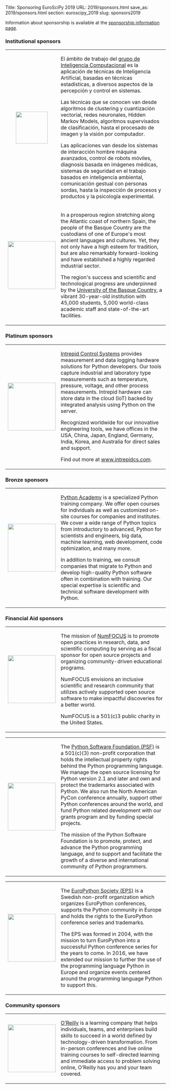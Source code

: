 Title: Sponsoring EuroSciPy 2019
URL: 2019/sponsors.html
save_as: 2019/sponsors.html
section: euroscipy_2019
slug: sponsors2019


Information about sponsorship is available at the [sponsorship information page](sponsors_info.html).

### Institutional sponsors

<table style="table-layout:fixed">
<tr>
  <td style="width:25%; text-align: center;">
      <a href="http://www.ehu.eus/ccwintco/index.php?title=Home">
        <img src='../static/2019/sponsors/gic.png' width=100>
      </a>
  </td>
  <td style="width:75%">
    <p>
        El ámbito de trabajo del <a href="http://www.ehu.eus/ccwintco/index.php?title=Home">grupo de Inteligencia Computacional</a>
        es la aplicación de técnicas de Inteligencia Artificial, basadas en técnicas estadísticas,
        a diversos aspectos de la percepción y control en sistemas.
    </p>
    <p>
        Las técnicas que se conocen van desde algoritmos de clustering y cuantización vectorial,
        redes neuronales, Hidden Markov Models, algoritmos supervisados de clasificación, hasta el procesado de imagen
        y la visión por computador.
    </p>
    <p>
        Las aplicaciones van desde los sistemas de interacción hombre máquina avanzados, control de robots móviles,
        diagnosis basada en imágenes médicas, sistemas de seguridad en el trabajo basados en inteligencia ambiental,
        comunicación gestual con personas sordas, hasta la inspección de procesos y productos y la psicología experimental.
    </p>
 </td>
</tr>

<tr>
  <td style="width:25%">
  <a href="https://www.ehu.eus/en"><img src='../static/2019/sponsors/ehu.png' width=150></a>
  </td>
  <td style="width:75%">
    <p>
        In a prosperous region stretching along the Atlantic coast of northern Spain,
        the people of the Basque Country are the custodians of one of Europe's most ancient languages and cultures.
        Yet, they not only have a high esteem for tradition, but are also remarkably forward-looking and
        have established a highly regarded industrial sector.
    </p>
    <p>
        The region's success and scientific and technological progress are underpinned by the
        <a href="https://www.ehu.eus/en">University of the Basque Country</a>,
        a vibrant 30-year-old institution with 45,000 students, 5,000 world-class academic staff and state-of-the-art facilities.
    </p>
 </td>
</tr>
</table>


### Platinum sponsors

<table style="table-layout:fixed">
<tr>
  <td style="width:25%">
  <a href="https://www.intrepidcs.com"><img src='../static/2019/sponsors/ics.png' width=150></a>
  </td>
  <td style="width:75%">
    <p>
        <a href="https://www.intrepidcs.com">Intrepid Control Systems</a> provides measurement and data
        logging hardware solutions for Python developers.
        Our tools capture industrial and laboratory type measurements such as temperature, pressure, voltage,
        and other process measurements. Intrepid hardware can store data in the cloud (IoT) backed by
        integrated analysis using Python on the server.
    </p>
    <p>
        Recognized worldwide for our innovative engineering tools, we have offices in the USA, China, Japan,
        England, Germany, India, Korea, and Australia for direct sales and support.
    </p>
    <p>
        Find out more at <a href="https://www.intrepidcs.com">www.intrepidcs.com</a>.
    </p>
 </td>
</tr>
</table>


### Bronze sponsors

<table style="table-layout:fixed">
<tr>
  <td style="width:25%">
  <a href="https://python-academy.com/"><img src='../static/2019/sponsors/python_academy.svg' width=150></a>
  </td>
  <td style="width:75%">
    <p>
        <a href="https://python-academy.com/">Python Academy</a> is a specialized Python training company.
        We offer open courses for individuals as well as customized on-site courses for companies and
        institutes. We cover a wide range of Python topics from introductory to
        advanced, Python for scientists and engineers, big data, machine learning, web
        development, code optimization, and many more.
    </p>
    <p>
        In addition to training, we consult companies that migrate to Python and
        develop high-quality Python software often in combination with training. Our
        special expertise is scientific and technical software development with Python.
    </p>
 </td>
</tr>
</table>

### Financial Aid sponsors

<table style="table-layout:fixed">
<tr>
  <td style="width:25%">
  <a href="https://numfocus.org/">
    <img src='../static/2019/sponsors/numfocus.png' width=150>
  </a>
  </td>
  <td style="width:75%">
    <p>
        The mission of <a href="https://numfocus.org">NumFOCUS</a> is to promote open practices in research, data, and scientific computing
        by serving as a fiscal sponsor for open source projects and organizing community-driven educational programs.
    </p>
    <p>
        NumFOCUS envisions an inclusive scientific and research community that utilizes actively supported
        open source software to make impactful discoveries for a better world.
    </p>
    <p>
        NumFOCUS is a 501(c)3 public charity in the United States.
    </p>
 </td>
</tr>
</table>

<table style="table-layout:fixed">
<tr>
  <td style="width:25%">
  <a href="https://www.python.org/psf//">
    <img src='../static/2019/sponsors/psf.png' width=150>
  </a>
  </td>
  <td style="width:75%">
    <p>
        The <a href="https://www.python.org/psf">Python Software Foundation (PSF)</a> is a 501(c)(3) non-profit corporation that holds the intellectual property rights
        behind the Python programming language. We manage the open source licensing for Python version 2.1 and later
        and own and protect the trademarks associated with Python. We also run the North American PyCon conference annually,
        support other Python conferences around the world, and fund Python related development with our grants program and by funding special projects.
    </p>
    <p>
        The mission of the Python Software Foundation is to promote, protect, and advance the Python programming language,
        and to support and facilitate the growth of a diverse and international community of Python programmers.
    </p>
 </td>
</tr>
</table>

<table style="table-layout:fixed">
<tr>
  <td style="width:25%">
  <a href="https://www.europython-society.org">
    <img src='../static/2019/sponsors/eps.png' width=150>
  </a>
  </td>
  <td style="width:75%">
    <p>
        The <a href="https://www.europython-society.org">EuroPython Society (EPS)</a> is a Swedish non-profit organization
        which organizes EuroPython conferences, supports the Python community in Europe and holds the rights to the
        EuroPython conference series and trademarks.
    </p>
    <p>
        The EPS was formed in 2004, with the mission to turn EuroPython into a successful Python conference series
        for the years to come. In 2016, we have extended our mission to further the use of the programming language
        Python in Europe and organize events centered around the programming language Python to support this.
    </p>
 </td>
</tr>
</table>

### Community sponsors

<table style="table-layout:fixed">
<tr>
  <td style="width:25%">
  <a href="https://www.oreilly.com">
    <img src='../static/2019/sponsors/oreilly.png' width=150>
  </a>
  </td>
  <td style="width:75%">
    <p>
        <a href="https://www.oreilly.com">O’Reilly</a> is a learning company that helps individuals,
        teams, and enterprises build skills to succeed in a world defined by technology-driven transformation.
        From in-person conferences and live online training courses to self-directed learning
        and immediate access to problem solving online, O’Reilly has you and your team covered.
    </p>
 </td>
</tr>
</table>
